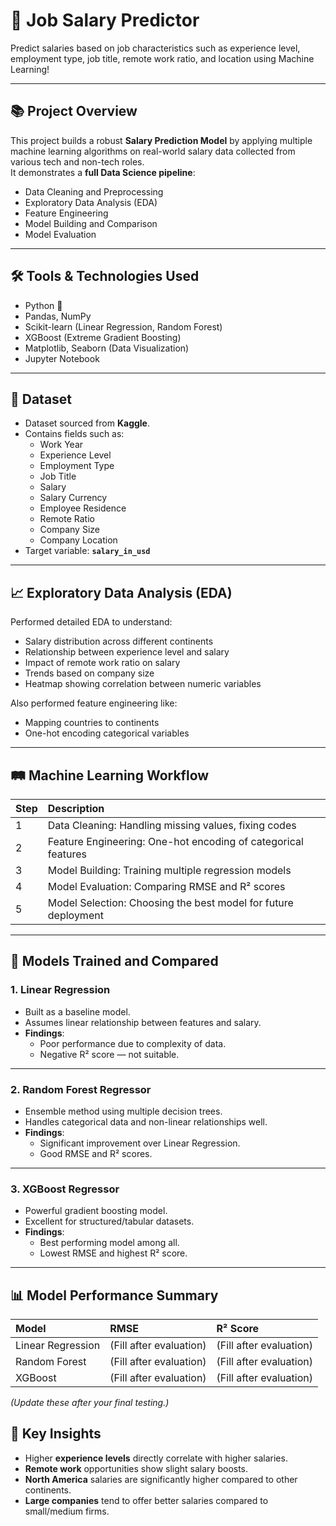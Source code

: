# 💼 Job Salary Predictor

Predict salaries based on job characteristics such as experience level, employment type, job title, remote work ratio, and location using Machine Learning!

---

## 📚 Project Overview

This project builds a robust **Salary Prediction Model** by applying multiple machine learning algorithms on real-world salary data collected from various tech and non-tech roles.  
It demonstrates a **full Data Science pipeline**:

- Data Cleaning and Preprocessing
- Exploratory Data Analysis (EDA)
- Feature Engineering
- Model Building and Comparison
- Model Evaluation

---

## 🛠️ Tools & Technologies Used

- Python 🐍
- Pandas, NumPy
- Scikit-learn (Linear Regression, Random Forest)
- XGBoost (Extreme Gradient Boosting)
- Matplotlib, Seaborn (Data Visualization)
- Jupyter Notebook

---

## 📑 Dataset

- Dataset sourced from **Kaggle**.
- Contains fields such as:
  - Work Year
  - Experience Level
  - Employment Type
  - Job Title
  - Salary
  - Salary Currency
  - Employee Residence
  - Remote Ratio
  - Company Size
  - Company Location
- Target variable: **`salary_in_usd`**

---

## 📈 Exploratory Data Analysis (EDA)

Performed detailed EDA to understand:

- Salary distribution across different continents
- Relationship between experience level and salary
- Impact of remote work ratio on salary
- Trends based on company size
- Heatmap showing correlation between numeric variables

Also performed feature engineering like:

- Mapping countries to continents
- One-hot encoding categorical variables

---

## 🛤️ Machine Learning Workflow

| Step | Description |
|:----|:------------|
| 1 | Data Cleaning: Handling missing values, fixing codes |
| 2 | Feature Engineering: One-hot encoding of categorical features |
| 3 | Model Building: Training multiple regression models |
| 4 | Model Evaluation: Comparing RMSE and R² scores |
| 5 | Model Selection: Choosing the best model for future deployment |

---

## 🤖 Models Trained and Compared

### 1. **Linear Regression**
- Built as a baseline model.
- Assumes linear relationship between features and salary.
- **Findings**:
  - Poor performance due to complexity of data.
  - Negative R² score — not suitable.

---

### 2. **Random Forest Regressor**
- Ensemble method using multiple decision trees.
- Handles categorical data and non-linear relationships well.
- **Findings**:
  - Significant improvement over Linear Regression.
  - Good RMSE and R² scores.

---

### 3. **XGBoost Regressor**
- Powerful gradient boosting model.
- Excellent for structured/tabular datasets.
- **Findings**:
  - Best performing model among all.
  - Lowest RMSE and highest R² score.

---

## 📊 Model Performance Summary

| Model | RMSE | R² Score |
|:-----|:-----|:--------|
| Linear Regression | (Fill after evaluation) | (Fill after evaluation) |
| Random Forest | (Fill after evaluation) | (Fill after evaluation) |
| XGBoost | (Fill after evaluation) | (Fill after evaluation) |

*(Update these after your final testing.)*


## 🌟 Key Insights

- Higher **experience levels** directly correlate with higher salaries.
- **Remote work** opportunities show slight salary boosts.
- **North America** salaries are significantly higher compared to other continents.
- **Large companies** tend to offer better salaries compared to small/medium firms.


